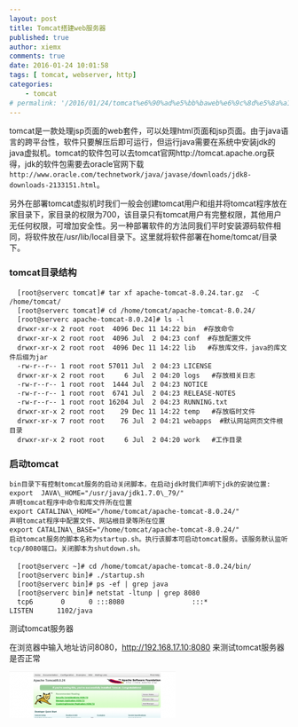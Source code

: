 ```yaml
---
layout: post
title: Tomcat搭建web服务器
published: true
author: xiemx
comments: true
date: 2016-01-24 10:01:58
tags: [ tomcat, webserver, http]
categories:
    - tomcat
# permalink: '/2016/01/24/tomcat%e6%90%ad%e5%bb%baweb%e6%9c%8d%e5%8a%a1%e5%99%a8'
---
```

tomcat是一款处理jsp页面的web套件，可以处理html页面和jsp页面。由于java语言的跨平台性，软件只要解压后即可运行，但运行java需要在系统中安装jdk的java虚拟机。tomcat的软件包可以去tomcat官网http://tomcat.apache.org获得，jdk的软件包需要去oracle官网下载`http://www.oracle.com/technetwork/java/javase/downloads/jdk8-downloads-2133151.html`。

另外在部署tomcat虚拟机时我们一般会创建tomcat用户和组并将tomcat程序放在家目录下，家目录的权限为700，该目录只有tomcat用户有完整权限，其他用户无任何权限，可增加安全性。另一种部署软件的方法同我们平时安装源码软件相同，将软件放在/usr/lib/local目录下。这里就将软件部署在home/tomcat/目录下。

### tomcat目录结构

```shell
  [root@serverc tomcat]# tar xf apache-tomcat-8.0.24.tar.gz  -C /home/tomcat/
  [root@serverc tomcat]# cd /home/tomcat/apache-tomcat-8.0.24/
  [root@serverc apache-tomcat-8.0.24]# ls -l
  drwxr-xr-x 2 root root  4096 Dec 11 14:22 bin  #存放命令
  drwxr-xr-x 2 root root  4096 Jul  2 04:23 conf  #存放配置文件
  drwxr-xr-x 2 root root  4096 Dec 11 14:22 lib   #存放库文件，java的库文件后缀为jar
  -rw-r--r-- 1 root root 57011 Jul  2 04:23 LICENSE
  drwxr-xr-x 2 root root     6 Jul  2 04:20 logs   #存放相关日志
  -rw-r--r-- 1 root root  1444 Jul  2 04:23 NOTICE
  -rw-r--r-- 1 root root  6741 Jul  2 04:23 RELEASE-NOTES
  -rw-r--r-- 1 root root 16204 Jul  2 04:23 RUNNING.txt
  drwxr-xr-x 2 root root    29 Dec 11 14:22 temp   #存放临时文件
  drwxr-xr-x 7 root root    76 Jul  2 04:21 webapps  #默认网站网页文件根目录
  drwxr-xr-x 2 root root     6 Jul  2 04:20 work   #工作目录
```

### 启动tomcat
```shell
bin目录下有控制tomcat服务的启动关闭脚本，在启动jdk时我们声明下jdk的安装位置:
export  JAVA\_HOME="/usr/java/jdk1.7.0\_79/" 
声明tomcat程序中命令和库文件所在位置
export CATALINA\_HOME="/home/tomcat/apache-tomcat-8.0.24/"
声明tomcat程序中配置文件、网站根目录等所在位置
export CATALINA\_BASE="/home/tomcat/apache-tomcat-8.0.24/"
启动tomcat服务的脚本名称为startup.sh。执行该脚本可启动tomcat服务。该服务默认监听tcp/8080端口。关闭脚本为shutdown.sh。

  [root@serverc ~]# cd /home/tomcat/apache-tomcat-8.0.24/bin/
  [root@serverc bin]# ./startup.sh
  [root@serverc bin]# ps -ef | grep java
  [root@serverc bin]# netstat -ltunp | grep 8080
  tcp6       0      0 :::8080                 :::*                    LISTEN      1102/java

```
测试tomcat服务器

在浏览器中输入地址访问8080，http://192.168.17.10:8080 来测试tomcat服务器是否正常

![tomcat](/images/tomcat-300x84.png)